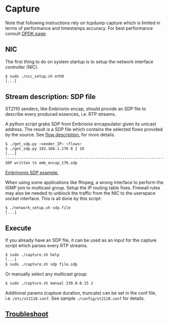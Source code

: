 # Capture

Note that following instructions rely on tcpdump capture which is
limited in terms of performance and timestamps accuracy. For best
performance consult [DPDK page](https://github.com/pkeroulas/st2110-toolkit/blob/master/capture/dpdk/README.md).

## NIC

The first thing to do on system startup is to setup the network
interface controller (NIC).

```sh
$ sudo ./nic_setup.sh eth0
[...]
```

## Stream description: SDP file

ST2110 senders, like Embrionix encap, should provide an SDP file to
describe every produced essences, i.e. RTP streams.

A python script grabs SDP from Embrionix encapsulator given its unicast
address. The result is a SDP file which contains the selected flows
provided by the source. See [flow description.](../doc/embrionix.md) for
more details.

```sh
$ ./get_sdp.py <sender_IP> <flows>
$ ./get_sdp.py 192.168.1.176 0 2 18
[...]
------------------------------------------------------------------------
SDP written to emb_encap_176.sdp
```

[Embrinonix SDP example.](../doc/sdp.sample)

When using some applications like ffmpeg, a wrong interface to perform
the IGMP join to multicast group. Setup the IP routing table fixes.
Firewall rules may also be needed to unblock the traffic from the NIC to
the userspace socket interface. This is all done by this script:

```sh
$ ./network_setup.sh sdp.file
[...]
```

## Execute

If you already have an SDP file, it can be used as an input for the
capture script which parses every RTP streams.

```sh
$ sudo ./capture.sh help
[...]
$ sudo ./capture.sh sdp file.sdp
```

Or manually select any multicast group:

```sh
$ sudo ./capture.sh manual 239.0.0.15 2
```

Additional params (capture duration, truncate) can be set in the conf
file, i.e. `/etc/st2110.conf`. See sample `./config/st2110.conf` for
details.

## [Troubleshoot](../troubleshoot.md)
